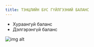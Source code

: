 ```yaml
---
title: ТЭНЦЛИЙН БУС ГҮЙЛГЭЭНИЙ БАЛАНС 
---
```


-	Хураангуй баланс
-	Дэлгэрэнгүй баланс

![img alt](/img/img35.png)
